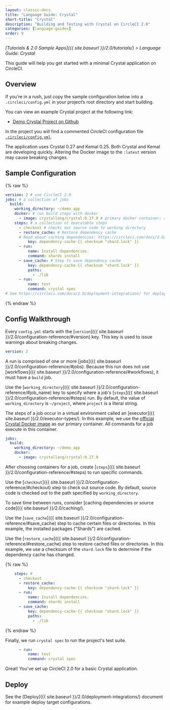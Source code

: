 ```yaml
---
layout: classic-docs
title: "Language Guide: Crystal"
short-title: "Crystal"
description: "Building and Testing with Crystal on CircleCI 2.0"
categories: [language-guides]
order: 9
---
```


*[Tutorials & 2.0 Sample Apps]({{ site.baseurl }}/2.0/tutorials/) > Language Guide: Crystal*

This guide will help you get started with a minimal Crystal application on CircleCI. 

## Overview

If you’re in a rush, just copy the sample configuration below into a `.circleci/config.yml` in your project’s root directory and start building.

You can view an example Crystal project at the following link:

- <a href="https://github.com/CircleCI-Public/circleci-demo-crystal"
target="_blank">Demo Crystal Project on Github</a>

In the project you will find a commented CircleCI configuration file <a href="https://github.com/CircleCI-Public/circleci-demo-crystal/blob/master/.circleci/config.yml" target="_blank">`.circleci/config.yml`</a>.

The application uses Crystal 0.27 and Kemal 0.25. Both Crystal and Kemal are
developing quickly. Altering the Docker image to the `:latest` version may cause
breaking changes.

## Sample Configuration

{% raw %}
```yaml
version: 2 # use CircleCI 2.0
jobs: # a collection of jobs
  build: 
    working_directory: ~/demo_app
    docker: # run build steps with docker
      - image: crystallang/crystal:0.27.0 # primary docker container; all `steps` will run here.
    steps: # a collection of executable steps
      - checkout # checks out source code to working directory
      - restore_cache: # Restore dependency cache
      # Read about caching dependencies: https://circleci.com/docs/2.0/caching/
          key: dependency-cache-{{ checksum "shard.lock" }}
      - run:
          name: Install dependencies.
          command: shards install
      - save_cache: # Step to save dependency cache
          key: dependency-cache-{{ checksum "shard.lock" }}
          paths:
            - ./lib
      - run:
          name: test
          command: crystal spec
# See https://circleci.com/docs/2.0/deployment-integrations/ for deploy examples    
```
{% endraw %}

## Config Walkthrough

Every `config.yml` starts with the [`version`]({{ site.baseurl }}/2.0/configuration-reference/#version) key.
This key is used to issue warnings about breaking changes.

```yaml
version: 2
```

A run is comprised of one or more [jobs]({{ site.baseurl }}/2.0/configuration-reference/#jobs).
Because this run does not use [workflows]({{ site.baseurl }}/2.0/configuration-reference/#workflows),
it must have a `build` job.

Use the [`working_directory`]({{ site.baseurl }}/2.0/configuration-reference/#job_name) key
to specify where a job's [`steps`]({{ site.baseurl }}/2.0/configuration-reference/#steps) run.
By default, the value of `working_directory` is `~/project`, where `project` is a literal string.

The steps of a job occur in a virtual environment called an [executor]({{
site.baseurl }}/2.0/executor-types/). In this example, we use the [official Crystal Docker
image](https://hub.docker.com/r/crystallang/crystal/) as our primary container.
All commands for a job execute in this container.

```yaml
jobs:
  build: 
    working_directory: ~/demo_app
    docker:
      - image: crystallang/crystal:0.27.0
```

After choosing containers for a job, create [`steps`]({{ site.baseurl }}/2.0/configuration-reference/#steps) to run specific commands.

Use the [`checkout`]({{ site.baseurl }}/2.0/configuration-reference/#checkout) step
to check out source code. By default, source code is checked out to the path specified by `working_directory`.

To save time between runs, consider [caching dependencies or source code]({{ site.baseurl }}/2.0/caching/).

Use the [`save_cache`]({{ site.baseurl }}/2.0/configuration-reference/#save_cache) step
to cache certain files or directories. In this example, the installed packages ("Shards") are cached.

Use the [`restore_cache`]({{ site.baseurl }}/2.0/configuration-reference/#restore_cache) step
to restore cached files or directories. In this example, we use a checksum of
the `shard.lock` file to determine if the dependency cache has changed.

{% raw %}
```yaml
    steps: #
      - checkout
      - restore_cache:
          key: dependency-cache-{{ checksum "shard.lock" }}
      - run:
          name: Install dependencies.
          command: shards install
      - save_cache:
          key: dependency-cache-{{ checksum "shard.lock" }}
          paths:
            - ./lib
```
{% endraw %}

Finally, we run `crystal spec` to run the project's test suite.

```yaml
      - run:
          name: test
          command: crystal spec
```

Great! You've set up CircleCI 2.0 for a basic Crystal application.

## Deploy

See the [Deploy]({{ site.baseurl }}/2.0/deployment-integrations/) document for example deploy target configurations.
